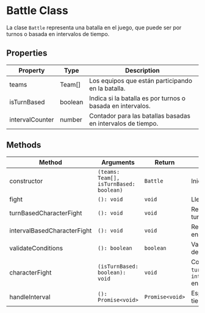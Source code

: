# Battle Class

La clase `Battle` representa una batalla en el juego, que puede ser por turnos o basada en intervalos de tiempo.

## Properties

| Property | Type | Description |
|---|---|---|
| teams | Team[] | Los equipos que están participando en la batalla. |
| isTurnBased | boolean | Indica si la batalla es por turnos o basada en intervalos. |
| intervalCounter | number | Contador para las batallas basadas en intervalos de tiempo. |

## Methods

| Method | Arguments | Return | Description |
|---|---|---|---|
| constructor | `(teams: Team[], isTurnBased: boolean)` | `Battle` | Inicializa una nueva batalla. |
| fight | `(): void` | `void` | Lleva a cabo la batalla. |
| turnBasedCharacterFight | `(): void` | `void` | Realiza una batalla por turnos entre los personajes. |
| intervalBasedCharacterFight | `(): void` | `void` | Realiza una batalla basada en intervalos de tiempo. |
| validateConditions | `(): boolean` | `boolean` | Valida las condiciones antes de iniciar la batalla. |
| characterFight | `(isTurnBased: boolean): void` | `void` | Combina `turnBasedCharacterFight` y `intervalBasedCharacterFight` en una única función. |
| handleInterval | `(): Promise<void>` | `Promise<void>` | Espera un intervalo de tiempo. |
